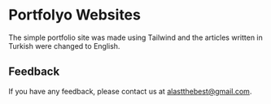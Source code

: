# Portfolyo Websites

The simple portfolio site was made using Tailwind and the articles written in Turkish were changed to English.



## Feedback

If you have any feedback, please contact us at alastthebest@gmail.com.

  
